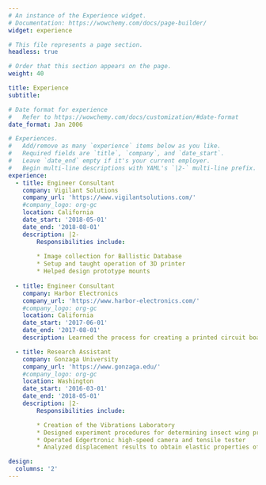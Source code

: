```yaml
---
# An instance of the Experience widget.
# Documentation: https://wowchemy.com/docs/page-builder/
widget: experience

# This file represents a page section.
headless: true

# Order that this section appears on the page.
weight: 40

title: Experience
subtitle:

# Date format for experience
#   Refer to https://wowchemy.com/docs/customization/#date-format
date_format: Jan 2006

# Experiences.
#   Add/remove as many `experience` items below as you like.
#   Required fields are `title`, `company`, and `date_start`.
#   Leave `date_end` empty if it's your current employer.
#   Begin multi-line descriptions with YAML's `|2-` multi-line prefix.
experience:
  - title: Engineer Consultant
    company: Vigilant Solutions
    company_url: 'https://www.vigilantsolutions.com/'
    #company_logo: org-gc
    location: California
    date_start: '2018-05-01'
    date_end: '2018-08-01'
    description: |2-
        Responsibilities include:
        
        * Image collection for Ballistic Database
        * Setup and taught operation of 3D printer
        * Helped design prototype mounts
        
  - title: Engineer Consultant
    company: Harbor Electronics
    company_url: 'https://www.harbor-electronics.com/'
    #company_logo: org-gc
    location: California
    date_start: '2017-06-01'
    date_end: '2017-08-01'
    description: Learned the process for creating a printed circuit board (PCB). Tasked with accessing reasons for PCB lamination failure and constructing process to reduce this failure.

  - title: Research Assistant
    company: Gonzaga University
    company_url: 'https://www.gonzaga.edu/'
    #company_logo: org-gc
    location: Washington
    date_start: '2016-03-01'
    date_end: '2018-05-01'
    description: |2-
        Responsibilities include:

        * Creation of the Vibrations Laboratory
        * Designed experiment procedures for determining insect wing properties
        * Operated Edgertronic high-speed camera and tensile tester
        * Analyzed displacement results to obtain elastic properties of moth wings

design:
  columns: '2'
---
```

